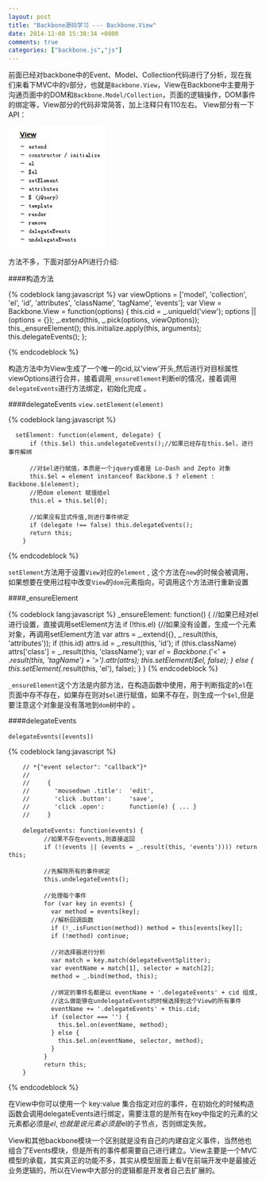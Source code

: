 ```yaml
---
layout: post
title: "Backbone源码学习 --- Backbone.View"
date: 2014-12-08 15:38:34 +0800
comments: true
categories: ["backbone.js","js"]
---
```


前面已经对backbone中的Event、Model、Collection代码进行了分析，现在我们来看下MVC中的`V`部分，也就是`Backbone.View`，View在Backbone中主要用于沟通页面中的DOM和`Backbone.Model/Collection`，页面的逻辑操作，DOM事件的绑定等，View部分的代码非常简答，加上注释只有110左右。
View部分有一下API：

![](https://raw.githubusercontent.com/qbright/post/master/image/20141208155302.png)

<!-- more -->
方法不多，下面对部分API进行介绍:

####构造方法

{% codeblock lang:javascript %}
	var viewOptions = ['model', 'collection', 'el', 'id', 'attributes', 'className', 'tagName', 'events'];
	var View = Backbone.View = function(options) {
	    this.cid = _.uniqueId('view');
	    options || (options = {});
	    _.extend(this, _.pick(options, viewOptions));
	    this._ensureElement();
	    this.initialize.apply(this, arguments);
	    this.delegateEvents();
	};

{% endcodeblock %}

构造方法中为View生成了一个唯一的cid,以'view'开头,然后进行对目标属性viewOptions进行合并，接着调用`_ensureElement`判断el的情况，接着调用`delegateEvents`进行方法绑定，初始化完成 。

####delegateEvents
`view.setElement(element) `

{% codeblock lang:javascript %}

	  setElement: function(element, delegate) {
	      if (this.$el) this.undelegateEvents();//如果已经存在this.$el，进行事件解绑

	      //对$el进行赋值，本质是一个jquery或者是 Lo-Dash and Zepto 对象
	      this.$el = element instanceof Backbone.$ ? element : Backbone.$(element);
		  //把dom element 赋值给el
	      this.el = this.$el[0];

          //如果没有显式传值,则进行事件绑定
	      if (delegate !== false) this.delegateEvents();
	      return this;
	    }

{% endcodeblock %}

`setElement`方法用于设置`View`对应的`element` , 这个方法在`new`的时候会被调用， 如果想要在使用过程中改变`View`的`dom`元素指向，可调用这个方法进行重新设置


####_ensureElement

{% codeblock lang:javascript %}
	 _ensureElement: function() {
			//如果已经对el进行设置，直接调用setElement方法
	      if (!this.el) {//如果没有设置，生成一个元素对象，再调用setElement方法
	        var attrs = _.extend({}, _.result(this, 'attributes'));
	        if (this.id) attrs.id = _.result(this, 'id');
	        if (this.className) attrs['class'] = _.result(this, 'className');
	        var $el = Backbone.$('<' + _.result(this, 'tagName') + '>').attr(attrs);
	        this.setElement($el, false);
	      } else {
	        this.setElement(_.result(this, 'el'), false);
	      }
    }
{% endcodeblock %}

`_ensureElement`这个方法是内部方法，在构造函数中使用，用于判断指定的`el`在页面中存不存在，如果存在则对`$el`进行赋值，如果不存在，则生成一个`$el`,但是要注意这个对象是没有落地到`dom`树中的 。


####delegateEvents

`delegateEvents([events])` 

{% codeblock lang:javascript %}

	    // *{"event selector": "callback"}*
	    //
	    //     {
	    //       'mousedown .title':  'edit',
	    //       'click .button':     'save',
	    //       'click .open':       function(e) { ... }
	    //     }

	    delegateEvents: function(events) {
		      //如果不存在events,则直接返回
		      if (!(events || (events = _.result(this, 'events')))) return this;
		      
		      //先解除所有的事件绑定
		      this.undelegateEvents();
		      
		      //处理每个事件
		      for (var key in events) {
		        var method = events[key];
		        //解析回调函数
		        if (!_.isFunction(method)) method = this[events[key]];
		        if (!method) continue;
		          
		        //对选择器进行分析
		        var match = key.match(delegateEventSplitter);
		        var eventName = match[1], selector = match[2];
		        method = _.bind(method, this);
		        
		        //绑定的事件名都是以 eventName + '.delegateEvents' + cid 组成,
		        //这么做能够在undelegateEvents的时候选择到这个View的所有事件
		        eventName += '.delegateEvents' + this.cid;
		        if (selector === '') {
		          this.$el.on(eventName, method);
		        } else {
		          this.$el.on(eventName, selector, method);
		        }
		      }
		      return this;
    	}
{% endcodeblock %}

在View中你可以使用一个 key:value 集合指定对应的事件，在初始化的时候构造函数会调用delegateEvents进行绑定，需要注意的是所有在key中指定的元素的父元素都必须是$el,也就是说元素必须是$el的子节点，否则绑定失败。

View和其他backbone模块一个区别就是没有自己的内建自定义事件，当然他也组合了Events模块，但是所有的事件都需要自己进行建立。View主要是一个MVC模型的承载，其实真正的功能不多，其实从模型层面上看V在前端开发中是最接近业务逻辑的，所以在View中大部分的逻辑都是开发者自己去扩展的。